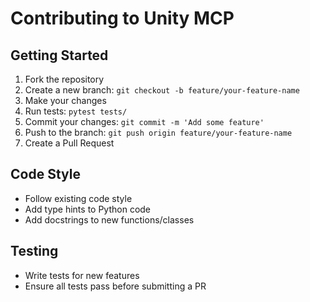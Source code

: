# Contributing to Unity MCP

<!-- HAMZA -->

## Getting Started

1. Fork the repository
2. Create a new branch: `git checkout -b feature/your-feature-name`
3. Make your changes
4. Run tests: `pytest tests/`
5. Commit your changes: `git commit -m 'Add some feature'`
6. Push to the branch: `git push origin feature/your-feature-name`
7. Create a Pull Request

## Code Style

- Follow existing code style
- Add type hints to Python code
- Add docstrings to new functions/classes

## Testing

- Write tests for new features
- Ensure all tests pass before submitting a PR
